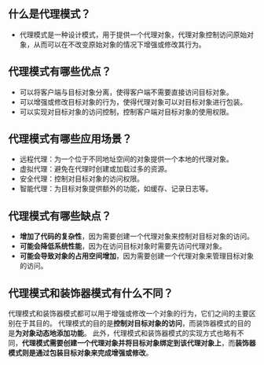 ## 什么是代理模式？
- 代理模式是一种设计模式，用于提供一个代理对象，代理对象控制访问原始对象，从而可以在不改变原始对象的情况下增强或修改其行为。

## 代理模式有哪些优点？
- 可以将客户端与目标对象分离，使得客户端不需要直接访问目标对象。
- 可以增强或修改目标对象的行为，使得代理对象可以对目标对象进行包装。
- 可以实现对目标对象的访问控制，控制客户端对目标对象的使用权限。

## 代理模式有哪些应用场景？
- 远程代理：为一个位于不同地址空间的对象提供一个本地的代理对象。
- 虚拟代理：避免在代理时创建或加载过多的资源。
- 安全代理：控制对目标对象的访问权限。
- 智能代理：为目标对象提供额外的功能，如缓存、记录日志等。

## 代理模式有哪些缺点？
- **增加了代码的复杂性**，因为需要创建一个代理对象来控制对目标对象的访问。
- **可能会降低系统性能**，因为在访问目标对象时需要先访问代理对象。
- **可能会导致对象的占用空间增加**，因为需要创建一个代理对象来管理目标对象的访问。

## 代理模式和装饰器模式有什么不同？
代理模式和装饰器模式都可以用于增强或修改一个对象的行为，它们之间的主要区别在于其目的。
代理模式的目的是**控制对目标对象的访问**，而装饰器模式的目的是**为对象动态地添加功能**。
此外，代理模式和装饰器模式的实现方式也略有不同，**代理模式需要创建一个代理对象并将目标对象绑定到该代理对象上**，而**装饰器模式则是通过包装目标对象来完成增强或修改**。


